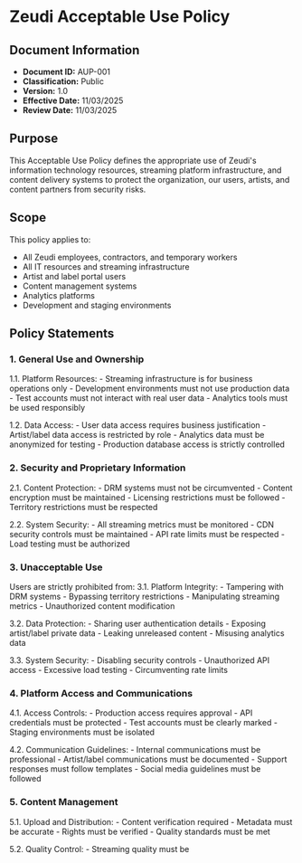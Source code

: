 # Zeudi Acceptable Use Policy

## Document Information
- **Document ID:** AUP-001
- **Classification:** Public
- **Version:** 1.0
- **Effective Date:** 11/03/2025
- **Review Date:** 11/03/2025

## Purpose
This Acceptable Use Policy defines the appropriate use of Zeudi's information technology resources, streaming platform infrastructure, and content delivery systems to protect the organization, our users, artists, and content partners from security risks.

## Scope
This policy applies to:
- All Zeudi employees, contractors, and temporary workers
- All IT resources and streaming infrastructure
- Artist and label portal users
- Content management systems
- Analytics platforms
- Development and staging environments

## Policy Statements

### 1. General Use and Ownership
1.1. Platform Resources:
    - Streaming infrastructure is for business operations only
    - Development environments must not use production data
    - Test accounts must not interact with real user data
    - Analytics tools must be used responsibly

1.2. Data Access:
    - User data access requires business justification
    - Artist/label data access is restricted by role
    - Analytics data must be anonymized for testing
    - Production database access is strictly controlled

### 2. Security and Proprietary Information
2.1. Content Protection:
    - DRM systems must not be circumvented
    - Content encryption must be maintained
    - Licensing restrictions must be followed
    - Territory restrictions must be respected

2.2. System Security:
    - All streaming metrics must be monitored
    - CDN security controls must be maintained
    - API rate limits must be respected
    - Load testing must be authorized

### 3. Unacceptable Use
Users are strictly prohibited from:
3.1. Platform Integrity:
    - Tampering with DRM systems
    - Bypassing territory restrictions
    - Manipulating streaming metrics
    - Unauthorized content modification

3.2. Data Protection:
    - Sharing user authentication details
    - Exposing artist/label private data
    - Leaking unreleased content
    - Misusing analytics data

3.3. System Security:
    - Disabling security controls
    - Unauthorized API access
    - Excessive load testing
    - Circumventing rate limits

### 4. Platform Access and Communications
4.1. Access Controls:
    - Production access requires approval
    - API credentials must be protected
    - Test accounts must be clearly marked
    - Staging environments must be isolated

4.2. Communication Guidelines:
    - Internal communications must be professional
    - Artist/label communications must be documented
    - Support responses must follow templates
    - Social media guidelines must be followed

### 5. Content Management
5.1. Upload and Distribution:
    - Content verification required
    - Metadata must be accurate
    - Rights must be verified
    - Quality standards must be met

5.2. Quality Control:
    - Streaming quality must be
